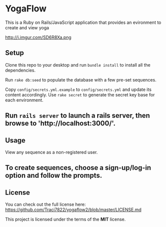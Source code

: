 YogaFlow
============
This is a Ruby on Rails/JavaScript application that provides an evironment to create and view yoga

http://i.imgur.com/SD6R8Xa.png

## Setup

Clone this repo to your desktop and run `bundle install` to install all the dependencies.

Run `rake db:seed` to populate the database with a few pre-set sequences.

Copy `config/secrets.yml.example` to `config/secrets.yml` and update its content accordingly. Use `rake secret` to generate the secret key base for each environment.

Run `rails server` to launch a rails server, then browse to 'http://localhost:3000/'.
---

## Usage

View any sequence as a non-registered user.

To create sequences, choose a sign-up/log-in option and follow the prompts.
---

## License

You can check out the full license here: https://github.com/Traci7822/yogaflow2/blob/master/LICENSE.md

This project is licensed under the terms of the **MIT** license.
